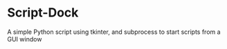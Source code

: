 # Script-Dock
A simple Python script using tkinter, and subprocess to start scripts from a GUI window
